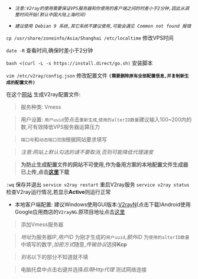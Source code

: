 - *`注意:V2ray的使用需要保证VPS服务器和你使用的客户端之间的时差小于2分钟,因此从调整时间开始(默认中国大陆上海时间)`*

- *`建议使用 Debian 9 系统,其它系统不建议使用,可能会遇见 Common not found 报错`*

`cp /usr/share/zoneinfo/Asia/Shanghai /etc/localtime`   修改VPS时间

`date -R`  查看时间,确保时差小于2分钟

`bash <(curl -L -s https://install.direct/go.sh)`  安装脚本

`vim /etc/v2ray/config.json`  修改配置文件 **`(需要删除原有全部配置信息,并复制新生成的配置文件)`**

在这个[网站](https://intmainreturn0.com/v2ray-config-gen/#) 生成V2ray配置文件:
> 服务种类: Vmess

> 用户设置: `用户uuid`旁点击`重新生成`,`使用的alterID数量`建议输入100~200内的数,可有效降低VPS服务器运算压力

> `端口号`和`动态端口范围`根据网站要求填写

> *注意:网站上默认勾选的请不要取消,否则可能降低代理速度*

> **为防止生成配置文件的网站不可使用,作为备用方案的本地配置文件生成器已上传,点击[这里](https://github.com/charlieethan/V2ray-install/releases/download/V2.0/V2RayConfig.zip)下载**

`:wq`  保存并退出
`service v2ray restart`  重启V2ray服务
`service v2ray status`  检查V2ray运行情况,若显示**Active**则运行正常

- 本地客户端配置:
建议Windows使用GUI版本:[V2rayN](https://github.com/charlieethan/V2ray-install/releases/download/V1.0/v2rayN.zip)(点击下载)Android使用Google应用商店的`V2rayNG`.原项目地址点击[这里](https://github.com/2dust/v2rayN/releases)
> 添加Vmess服务器

> *地址*为服务器IP,*用户ID* 为刚才生成的`用户uuid`,*额外ID* 为`使用的alterID数量`中填写的数字,*加密方式*随意,*传输协议*选择**Kcp**

> *别名*以下的部分不知道就不填

> 电脑托盘中点击右键并选择*启用Http代理* 测试网络连接
